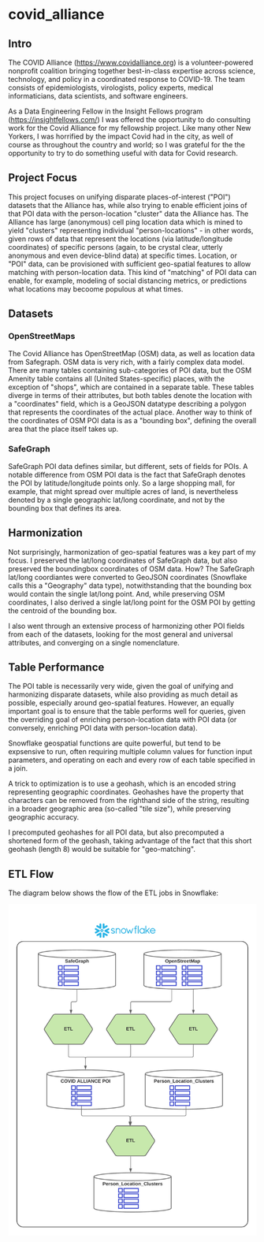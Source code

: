 # covid_alliance

## Intro
The COVID Alliance (https://www.covidalliance.org) is a volunteer-powered nonprofit coalition bringing together best-in-class expertise across science, technology, and policy in a coordinated response to COVID-19. The team consists of epidemiologists, virologists, policy experts, medical informaticians, data scientists, and software engineers.

As a Data Engineering Fellow in the Insight Fellows program (https://insightfellows.com/) I was offered the opportunity to do consulting work for the Covid 
Alliance for my fellowship project. Like many other New Yorkers, I was horrified by the impact Covid had in the city, as well of course as throughout the country and world; so I was grateful for the the opportunity to try to do something useful with data for Covid research.

## Project Focus
This project focuses on unifying disparate places-of-interest ("POI") datasets that the Alliance has, while also trying to enable efficient joins of that POI data
with the person-location "cluster" data the Alliance has. The Alliance has large (anonymous) cell ping location data which is mined to yield "clusters" representing individual "person-locations" - in other words, given rows of data that represent the locations (via latitude/longitude coordinates) of specific persons (again, to be crystal clear, utterly anonymous and even device-blind data) at specific times. Location, or "POI" data, can be provisioned with sufficient geo-spatial features to allow matching with person-location data.  This kind of "matching" of POI data can enable, for example, modeling of social distancing metrics, or predictions what locations may becoome populous at what times.

## Datasets
### OpenStreetMaps
The Covid Alliance has OpenStreetMap (OSM) data, as well as location data from Safegraph.  OSM data is very rich, with a fairly complex data model. There are many tables containing sub-categories of POI data, but the OSM Amenity table contains all (United States-specific) places, with the exception of "shops", which are contained in a separate table. These tables diverge in terms of their attributes, but both tables denote the location with a "coordinates" field, which is a GeoJSON datatype describing a polygon that represents the coordinates of the actual place. Another way to think of the coordinates of OSM POI data is as a "bounding box", defining the overall area that the place itself takes up.

### SafeGraph
SafeGraph POI data defines similar, but different, sets of fields for POIs. A notable difference from OSM POI data is the fact that SafeGraph denotes the POI by latitude/longitude points only. So a large shopping mall, for example, that might spread over multiple acres of land, is nevertheless denoted by a single geographic lat/long coordinate, and not by the bounding box that defines its area.

## Harmonization
Not surprisingly, harmonization of geo-spatial features was a key part of my focus. I preserved the lat/long coordinates of SafeGraph data, but also preserved the boundingbox coordinates of OSM data. How? The SafeGraph lat/long coordiantes were converted to GeoJSON coordinates (Snowflake calls this a "Geography" data type), notwithstanding that the bounding box would contain the single lat/long point. And, while preserving OSM coordinates, I also derived a single lat/long point for the OSM POI by getting the centroid of the bounding box.

I also went through an extensive process of harmonizing other POI fields from each of the datasets, looking for the most general and universal attributes, and converging on a single nomenclature.

## Table Performance
The POI table is necessarily very wide, given the goal of unifying and harmonizing disparate datasets, while also providing as much detail as possible, especially around geo-spatial features.  However, an equally important goal is to ensure that the table performs well for queries, given the overriding goal of enriching person-location data with POI data (or conversely, enriching POI data with person-location data).

Snowflake geospatial functions are quite powerful, but tend to be expsensive to run, often requiring multiple column values for function input parameters, and operating on each and every row of each table specified in a join.

A trick to optimization is to use a geohash, which is an encoded string representing geographic coordinates. Geohashes have the property that characters can be removed from the righthand side of the string, resulting in a broader geographic area (so-called "tile size"), while preserving geographic accuracy.

I precomputed geohashes for all POI data, but also precomputed a shortened form of the geohash, taking advantage of the fact that this short geohash (length 8) would be suitable for "geo-matching".

## ETL Flow
The diagram below shows the flow of the ETL jobs in Snowflake:

![](poi_etl.png)
